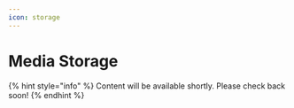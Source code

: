 ```yaml
---
icon: storage
---
```


# Media Storage

{% hint style="info" %}
Content will be available shortly. Please check back soon!
{% endhint %}